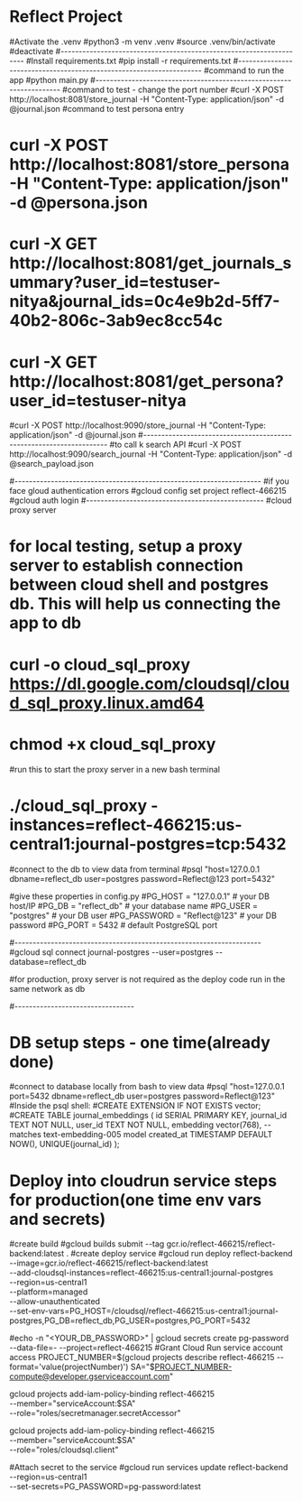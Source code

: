 # Reflect Project
#Activate the .venv
#python3 -m venv .venv
#source .venv/bin/activate
#deactivate
#--------------------------------------------------------------------
#Install requirements.txt
#pip install -r requirements.txt
#--------------------------------------------------------------------
#command to run the app
#python main.py
#--------------------------------------------------------------------
#command to test - change the port number
#curl -X POST http://localhost:8081/store_journal -H "Content-Type: application/json" -d @journal.json
#command to test persona entry
# curl -X POST http://localhost:8081/store_persona -H "Content-Type: application/json" -d @persona.json
# curl -X GET http://localhost:8081/get_journals_summary?user_id=testuser-nitya&journal_ids=0c4e9b2d-5ff7-40b2-806c-3ab9ec8cc54c
# curl -X GET http://localhost:8081/get_persona?user_id=testuser-nitya
#curl -X POST http://localhost:9090/store_journal -H "Content-Type: application/json" -d @journal.json
#--------------------------------------------------------------------
#to call k search API
#curl -X POST http://localhost:9090/search_journal -H "Content-Type: application/json" -d @search_payload.json

#--------------------------------------------------------------------
#if you face gloud authentication errors
#gcloud config set project reflect-466215
#gcloud auth login
#-------------------------------------------------
#cloud proxy server

# for local testing, setup a proxy server to establish connection between cloud shell and postgres db. This will help us connecting the app to db
# curl -o cloud_sql_proxy https://dl.google.com/cloudsql/cloud_sql_proxy.linux.amd64
# chmod +x cloud_sql_proxy

#run this to start the proxy server in a new bash terminal
# ./cloud_sql_proxy -instances=reflect-466215:us-central1:journal-postgres=tcp:5432

#connect to the db to view data from terminal
#psql "host=127.0.0.1 dbname=reflect_db user=postgres password=Reflect@123 port=5432"

#give these properties in config.py
#PG_HOST = "127.0.0.1"       # your DB host/IP
#PG_DB = "reflect_db"           # your database name
#PG_USER = "postgres"       # your DB user
#PG_PASSWORD = "Reflect@123"  # your DB password
#PG_PORT = 5432                 # default PostgreSQL port

#--------------------------------------------------------------------
#gcloud sql connect journal-postgres --user=postgres --database=reflect_db

#for production, proxy server is not required as the deploy code run in the same network as db

#---------------------------------
# DB setup steps - one time(already done)
#connect to database locally from bash to view data
#psql "host=127.0.0.1 port=5432 dbname=reflect_db user=postgres password=Reflect@123"
#Inside the psql shell:
#CREATE EXTENSION IF NOT EXISTS vector;
#CREATE TABLE journal_embeddings (
    id SERIAL PRIMARY KEY,
    journal_id TEXT NOT NULL,
    user_id TEXT NOT NULL,
    embedding vector(768),  -- matches text-embedding-005 model
    created_at TIMESTAMP DEFAULT NOW(),
    UNIQUE(journal_id)
);

# Deploy into cloudrun service steps for production(one time env vars and secrets)
#create build
#gcloud builds submit --tag gcr.io/reflect-466215/reflect-backend:latest .
#create deploy service
#gcloud run deploy reflect-backend \
  --image=gcr.io/reflect-466215/reflect-backend:latest \
  --add-cloudsql-instances=reflect-466215:us-central1:journal-postgres \
  --region=us-central1 \
  --platform=managed \
  --allow-unauthenticated \
  --set-env-vars=PG_HOST=/cloudsql/reflect-466215:us-central1:journal-postgres,PG_DB=reflect_db,PG_USER=postgres,PG_PORT=5432

#echo -n "<YOUR_DB_PASSWORD>" | gcloud secrets create pg-password --data-file=- --project=reflect-466215
#Grant Cloud Run service account access
PROJECT_NUMBER=$(gcloud projects describe reflect-466215 --format='value(projectNumber)')
SA="$PROJECT_NUMBER-compute@developer.gserviceaccount.com"

gcloud projects add-iam-policy-binding reflect-466215 \
  --member="serviceAccount:$SA" \
  --role="roles/secretmanager.secretAccessor"

gcloud projects add-iam-policy-binding reflect-466215 \
  --member="serviceAccount:$SA" \
  --role="roles/cloudsql.client"

#Attach secret to the service
#gcloud run services update reflect-backend \
  --region=us-central1 \
  --set-secrets=PG_PASSWORD=pg-password:latest
